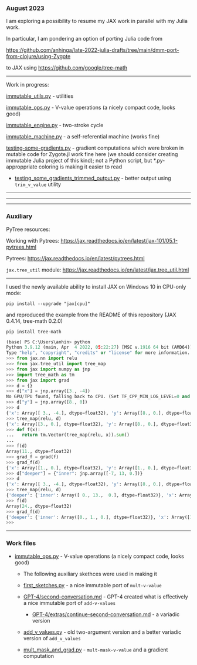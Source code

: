 ### August 2023

I am exploring a possibility to resume my JAX work in parallel with my Julia work.

In particular, I am pondering an option of porting Julia code from

https://github.com/anhinga/late-2022-julia-drafts/tree/main/dmm-port-from-clojure/using-Zygote

to JAX using https://github.com/google/tree-math

---

Work in progress:

[immutable_utils.py](immutable_utils.py) - utilities

[immutable_ops.py](immutable_ops.py) - V-value operations (a nicely compact code, looks good)

[immutable_engine.py](immutable_engine.py) - two-stroke cycle

[immutable_machine.py](immutable_machine.py) - a self-referential machine (works fine)

[testing-some-gradients.py](testing-some-gradients.py) - gradient computations which were broken in mutable code for Zygote.jl work fine here (we should consider creating immutable Julia project of this kind); not a Python script, but *.py-approppriate coloring is making it easier to read

  * [testing_some_gradients_trimmed_output.py](testing_some_gradients_trimmed_output.py) - better output using `trim_v_value` utility

---
---
---

### Auxiliary

PyTree resources:

Working with Pytrees: https://jax.readthedocs.io/en/latest/jax-101/05.1-pytrees.html

Pytrees: https://jax.readthedocs.io/en/latest/pytrees.html

`jax.tree_util` module: https://jax.readthedocs.io/en/latest/jax.tree_util.html

---

I used the newly available ability to install JAX on Windows 10 in CPU-only mode:

`pip install --upgrade "jax[cpu]"`

and reproduced the example from the README of this repository (JAX 0.4.14, tree-math 0.2.0)

`pip install tree-math`

```python
(base) PS C:\Users\anhin> python
Python 3.9.12 (main, Apr  4 2022, 05:22:27) [MSC v.1916 64 bit (AMD64)] :: Anaconda, Inc. on win32
Type "help", "copyright", "credits" or "license" for more information.
>>> from jax.nn import relu
>>> from jax.tree_util import tree_map
>>> from jax import numpy as jnp
>>> import tree_math as tm
>>> from jax import grad
>>> d = {}
>>> d["x"] = jnp.array([3., -4])
No GPU/TPU found, falling back to CPU. (Set TF_CPP_MIN_LOG_LEVEL=0 and rerun for more info.)
>>> d["y"] = jnp.array([8., 0])
>>> d
{'x': Array([ 3., -4.], dtype=float32), 'y': Array([8., 0.], dtype=float32)}
>>> tree_map(relu, d)
{'x': Array([3., 0.], dtype=float32), 'y': Array([8., 0.], dtype=float32)}
>>> def f(x):
...   return tm.Vector(tree_map(relu, x)).sum()
...
>>> f(d)
Array(11., dtype=float32)
>>> grad_f = grad(f)
>>> grad_f(d)
{'x': Array([1., 0.], dtype=float32), 'y': Array([1., 0.], dtype=float32)}
>>> d["deeper"] = {"inner": jnp.array([-7, 13, 0.])}
>>> d
{'x': Array([ 3., -4.], dtype=float32), 'y': Array([8., 0.], dtype=float32), 'deeper': {'inner': Array([-7., 13.,  0.], dtype=float32)}}
>>> tree_map(relu, d)
{'deeper': {'inner': Array([ 0., 13.,  0.], dtype=float32)}, 'x': Array([3., 0.], dtype=float32), 'y': Array([8., 0.], dtype=float32)}
>>> f(d)
Array(24., dtype=float32)
>>> grad_f(d)
{'deeper': {'inner': Array([0., 1., 0.], dtype=float32)}, 'x': Array([1., 0.], dtype=float32), 'y': Array([1., 0.], dtype=float32)}
>>>
```

---

### Work files

  * [immutable_ops.py](immutable_ops.py) - V-value operations (a nicely compact code, looks good)

     * The following auxiliary skethces were used in making it

     * [first_sketches.py](first_sketches.py) - a nice immutable port of `mult-v-value`

     * [GPT-4/second-conversation.md](GPT-4/second-conversation.md) - GPT-4 created what is effectively a nice immutable port of `add-v-values`
   
        * [GPT-4/extras/continue-second-conversation.md](GPT-4/extras/continue-second-conversation.md) - a variadic version

     * [add_v_values.py](add_v_values.py) - old two-argument version and a better variadic version of `add_v_values`
   
     * [mult_mask_and_grad.py](mult_mask_and_grad.py) - `mult-mask-v-value` and a gradient computation
